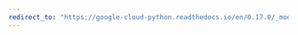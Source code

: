 ```yaml
---
redirect_to: "https://google-cloud-python.readthedocs.io/en/0.17.0/_modules/gcloud/storage/client.html"
---
```

